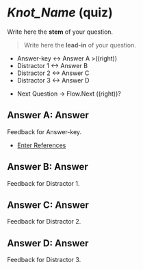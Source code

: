 # _Knot_Name_ (quiz)

Write here the **stem** of your question.

> Write here the **lead-in** of your question.
+ Answer-key <-> Answer A >((right))
+ Distractor 1 <-> Answer B
+ Distractor 2 <-> Answer C
+ Distractor 3 <-> Answer D

* Next Question -> Flow.Next ((right))?

## Answer A: Answer

Feedback for Answer-key.

* [Enter References](References)

## Answer B: Answer

Feedback for Distractor 1.

## Answer C: Answer

Feedback for Distractor 2.

## Answer D: Answer

Feedback for Distractor 3.
